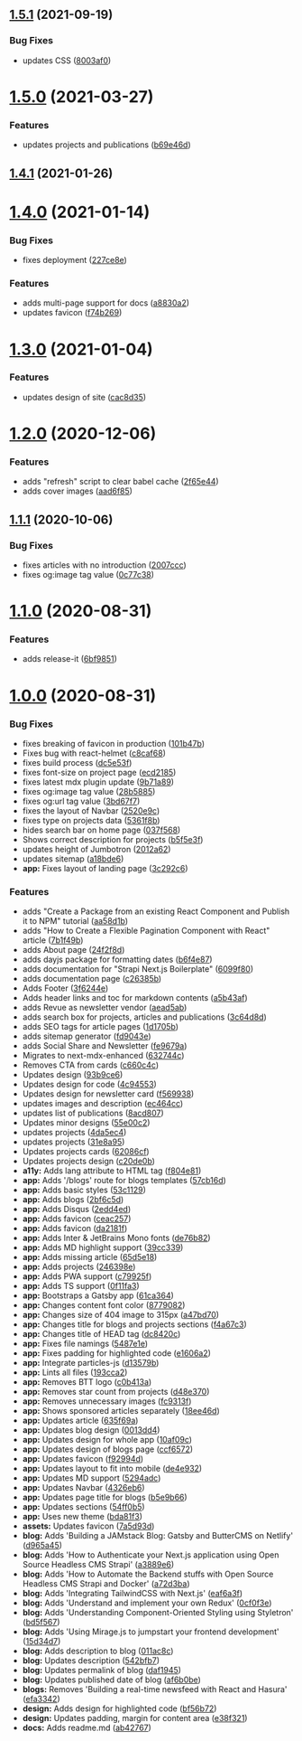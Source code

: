 ## [1.5.1](https://github.com/ghoshnirmalya/nirmalyaghosh.com/compare/1.5.0...1.5.1) (2021-09-19)

### Bug Fixes

- updates CSS ([8003af0](https://github.com/ghoshnirmalya/nirmalyaghosh.com/commit/8003af03c9fd72fd186e6a82d54d3aecc0e41193))

# [1.5.0](https://github.com/ghoshnirmalya/nirmalyaghosh.com/compare/1.4.1...1.5.0) (2021-03-27)

### Features

- updates projects and publications ([b69e46d](https://github.com/ghoshnirmalya/nirmalyaghosh.com/commit/b69e46db98a7a52da9c7b48cb7135a05703874b2))

## [1.4.1](https://github.com/ghoshnirmalya/nirmalyaghosh.com/compare/1.4.0...1.4.1) (2021-01-26)

# [1.4.0](https://github.com/ghoshnirmalya/nirmalyaghosh.com/compare/1.3.0...1.4.0) (2021-01-14)

### Bug Fixes

- fixes deployment ([227ce8e](https://github.com/ghoshnirmalya/nirmalyaghosh.com/commit/227ce8e8a1db502c1761457bbf34b31c542bf6c4))

### Features

- adds multi-page support for docs ([a8830a2](https://github.com/ghoshnirmalya/nirmalyaghosh.com/commit/a8830a22e6cd1305fd4313d593f2019243d42fa8))
- updates favicon ([f74b269](https://github.com/ghoshnirmalya/nirmalyaghosh.com/commit/f74b2698461b644f777784f04e4bcab2758f2f63))

# [1.3.0](https://github.com/ghoshnirmalya/nirmalyaghosh.com/compare/1.2.0...1.3.0) (2021-01-04)

### Features

- updates design of site ([cac8d35](https://github.com/ghoshnirmalya/nirmalyaghosh.com/commit/cac8d35d434947549aa631dffb3e044a791c1e1b))

# [1.2.0](https://github.com/ghoshnirmalya/nirmalyaghosh.com/compare/1.1.1...1.2.0) (2020-12-06)

### Features

- adds "refresh" script to clear babel cache ([2f65e44](https://github.com/ghoshnirmalya/nirmalyaghosh.com/commit/2f65e443cc8dadad62cf2968ef43ce0d219244d6))
- adds cover images ([aad6f85](https://github.com/ghoshnirmalya/nirmalyaghosh.com/commit/aad6f8545c023c75cb84c19786a2ebd76d40fab0))

## [1.1.1](https://github.com/ghoshnirmalya/nirmalyaghosh.com/compare/1.1.0...1.1.1) (2020-10-06)

### Bug Fixes

- fixes articles with no introduction ([2007ccc](https://github.com/ghoshnirmalya/nirmalyaghosh.com/commit/2007ccc0648d488bbe1589afb96acb793717366a))
- fixes og:image tag value ([0c77c38](https://github.com/ghoshnirmalya/nirmalyaghosh.com/commit/0c77c3847bed0bf5672c0d15b6a1bad7da79db21))

# [1.1.0](https://github.com/ghoshnirmalya/nirmalyaghosh.com/compare/1.0.0...1.1.0) (2020-08-31)

### Features

- adds release-it ([6bf9851](https://github.com/ghoshnirmalya/nirmalyaghosh.com/commit/6bf985144d9166fe221a38a7ea1494f8c5760058))

# [1.0.0](https://github.com/ghoshnirmalya/nirmalyaghosh.com/compare/1.0.0...1.1.0) (2020-08-31)

### Bug Fixes

- fixes breaking of favicon in production ([101b47b](https://github.com/ghoshnirmalya/nirmalyaghosh.com/commit/101b47b5072ead57781ed31d4e34b2b0a77639d2))
- Fixes bug with react-helmet ([c8caf68](https://github.com/ghoshnirmalya/nirmalyaghosh.com/commit/c8caf684e4fd2c101ad0a0b5691a9fefff3fdc16))
- fixes build process ([dc5e53f](https://github.com/ghoshnirmalya/nirmalyaghosh.com/commit/dc5e53fe4a2c63412279b8f639a87f2bf67e2bda))
- fixes font-size on project page ([ecd2185](https://github.com/ghoshnirmalya/nirmalyaghosh.com/commit/ecd2185ef47c0baf286f026f883f35d2012c2874))
- fixes latest mdx plugin update ([9b71a89](https://github.com/ghoshnirmalya/nirmalyaghosh.com/commit/9b71a89aefcb9e4c1d8fa922b6aed9e578a059f1))
- fixes og:image tag value ([28b5885](https://github.com/ghoshnirmalya/nirmalyaghosh.com/commit/28b58852c20851755ab0ee82f2daeb6254b8ee5a))
- fixes og:url tag value ([3bd67f7](https://github.com/ghoshnirmalya/nirmalyaghosh.com/commit/3bd67f7b08c883cefac7fa3f13219fe37ff0fd13))
- fixes the layout of Navbar ([2520e9c](https://github.com/ghoshnirmalya/nirmalyaghosh.com/commit/2520e9ca12eb58e571a926f3256d39330513a233))
- fixes type on projects data ([5361f8b](https://github.com/ghoshnirmalya/nirmalyaghosh.com/commit/5361f8b41103a4fdcc2fb4f2a4c80d5cf4685e97))
- hides search bar on home page ([037f568](https://github.com/ghoshnirmalya/nirmalyaghosh.com/commit/037f568257cc346922f83075f184a85ab6f99235))
- Shows correct description for projects ([b5f5e3f](https://github.com/ghoshnirmalya/nirmalyaghosh.com/commit/b5f5e3fdd32ddf2fcea18096029e1d181333959d))
- updates height of Jumbotron ([2012a62](https://github.com/ghoshnirmalya/nirmalyaghosh.com/commit/2012a6247fe9219ef027bb09708ebab3805c26d9))
- updates sitemap ([a18bde6](https://github.com/ghoshnirmalya/nirmalyaghosh.com/commit/a18bde61afc4a601d0d6eaf53936a2c598a2ecc4))
- **app:** Fixes layout of landing page ([3c292c6](https://github.com/ghoshnirmalya/nirmalyaghosh.com/commit/3c292c615b16e7045744a7d2bd63372548194c35))

### Features

- adds "Create a Package from an existing React Component and Publish it to NPM" tutorial ([aa58d1b](https://github.com/ghoshnirmalya/nirmalyaghosh.com/commit/aa58d1b1fcfeae9418ccc7449c197148b0aab636))
- adds "How to Create a Flexible Pagination Component with React" article ([7b1f49b](https://github.com/ghoshnirmalya/nirmalyaghosh.com/commit/7b1f49b673e304c5e2fcb7f4086098781a262823))
- adds About page ([24f2f8d](https://github.com/ghoshnirmalya/nirmalyaghosh.com/commit/24f2f8dfa566b2a059e319f340a65c692b5f67d2))
- adds dayjs package for formatting dates ([b6f4e87](https://github.com/ghoshnirmalya/nirmalyaghosh.com/commit/b6f4e870900a9c9e4a1d60c769c79aa63dbf0d6f))
- adds documentation for "Strapi Next.js Boilerplate" ([6099f80](https://github.com/ghoshnirmalya/nirmalyaghosh.com/commit/6099f809db9441db57e395efb5afdad8679b47f9))
- adds documentation page ([c26385b](https://github.com/ghoshnirmalya/nirmalyaghosh.com/commit/c26385b432eae4c6196c4165556bce49036e2319))
- Adds Footer ([3f6244e](https://github.com/ghoshnirmalya/nirmalyaghosh.com/commit/3f6244e4a83fdc5503c82e614a1c0d3db92fa10c))
- Adds header links and toc for markdown contents ([a5b43af](https://github.com/ghoshnirmalya/nirmalyaghosh.com/commit/a5b43af283d31b6fa68fdd744ef6e5b229887fbb))
- adds Revue as newsletter vendor ([aead5ab](https://github.com/ghoshnirmalya/nirmalyaghosh.com/commit/aead5ab1490855ec92837f7a4b4e290321a13021))
- adds search box for projects, articles and publications ([3c64d8d](https://github.com/ghoshnirmalya/nirmalyaghosh.com/commit/3c64d8d06a0d87a187a523922917c22901ab1f9a))
- adds SEO tags for article pages ([1d1705b](https://github.com/ghoshnirmalya/nirmalyaghosh.com/commit/1d1705b47fa5d8157d227c14d9c235d7deb4ebc6))
- adds sitemap generator ([fd9043e](https://github.com/ghoshnirmalya/nirmalyaghosh.com/commit/fd9043e2ac88141ec9c6f88331e6584d42e9f1bb))
- adds Social Share and Newsletter ([fe9679a](https://github.com/ghoshnirmalya/nirmalyaghosh.com/commit/fe9679af63aa110073c820d750ca23a8e890802c))
- Migrates to next-mdx-enhanced ([632744c](https://github.com/ghoshnirmalya/nirmalyaghosh.com/commit/632744c84cf0cd7992a82da233e38f047f71c4b9))
- Removes CTA from cards ([c660c4c](https://github.com/ghoshnirmalya/nirmalyaghosh.com/commit/c660c4cd7c5c3861f215c8b38fb0c646c8e0546c))
- Updates design ([93b9ce6](https://github.com/ghoshnirmalya/nirmalyaghosh.com/commit/93b9ce6494b220b4b5862653141a97a0d7f0bf6b))
- Updates design for code ([4c94553](https://github.com/ghoshnirmalya/nirmalyaghosh.com/commit/4c9455340d2941c6cc96287ba3836d1edfe504ae))
- Updates design for newsletter card ([f569938](https://github.com/ghoshnirmalya/nirmalyaghosh.com/commit/f569938a893c737e38fc3776115a5f6f346d2a72))
- updates images and description ([ec464cc](https://github.com/ghoshnirmalya/nirmalyaghosh.com/commit/ec464cc6eb7367339dd4792f261ce3b95da2fc6d))
- updates list of publications ([8acd807](https://github.com/ghoshnirmalya/nirmalyaghosh.com/commit/8acd8077bd1c57086aad5163a1942a8a75b826a2))
- Updates minor designs ([55e00c2](https://github.com/ghoshnirmalya/nirmalyaghosh.com/commit/55e00c25f9742b3eead8bedcf44b19e2cb3c0ca2))
- updates projects ([4da5ec4](https://github.com/ghoshnirmalya/nirmalyaghosh.com/commit/4da5ec42d87354dbf042648c68c3611e5a8e05c8))
- updates projects ([31e8a95](https://github.com/ghoshnirmalya/nirmalyaghosh.com/commit/31e8a953e3688d942bb18964072be7bdb37537d8))
- Updates projects cards ([62086cf](https://github.com/ghoshnirmalya/nirmalyaghosh.com/commit/62086cfeee1309b2af591d4512eca54efc4d9b2a))
- Updates projects design ([c20de0b](https://github.com/ghoshnirmalya/nirmalyaghosh.com/commit/c20de0b04138322e9a312347999acd140a31c391))
- **a11y:** Adds lang attribute to HTML tag ([f804e81](https://github.com/ghoshnirmalya/nirmalyaghosh.com/commit/f804e81905e7ec6ac6326b81d570f1bff0033e81))
- **app:** Adds '/blogs' route for blogs templates ([57cb16d](https://github.com/ghoshnirmalya/nirmalyaghosh.com/commit/57cb16d7eabf18f8d48dcab20617a4dd1a9b5ae9))
- **app:** Adds basic styles ([53c1129](https://github.com/ghoshnirmalya/nirmalyaghosh.com/commit/53c11293efdd125cee6f7176d58ba65ca56c59d0))
- **app:** Adds blogs ([2bf6c5d](https://github.com/ghoshnirmalya/nirmalyaghosh.com/commit/2bf6c5df97a185c05f7bd6421774d7508ac06e68))
- **app:** Adds Disqus ([2edd4ed](https://github.com/ghoshnirmalya/nirmalyaghosh.com/commit/2edd4edfecd13874e621c7bf3e4fdc736bf92d82))
- **app:** Adds favicon ([ceac257](https://github.com/ghoshnirmalya/nirmalyaghosh.com/commit/ceac257427bb20a4f5bfa3d6027acd8618c3d20b))
- **app:** Adds favicon ([da2181f](https://github.com/ghoshnirmalya/nirmalyaghosh.com/commit/da2181f7ced84527b408dbe60a7f15e8fc588f64))
- **app:** Adds Inter & JetBrains Mono fonts ([de76b82](https://github.com/ghoshnirmalya/nirmalyaghosh.com/commit/de76b82f7448e783df7853eb2b518dda71a5c805))
- **app:** Adds MD highlight support ([39cc339](https://github.com/ghoshnirmalya/nirmalyaghosh.com/commit/39cc339c89c849953df993b84cf6a39addd96b28))
- **app:** Adds missing article ([65d5e18](https://github.com/ghoshnirmalya/nirmalyaghosh.com/commit/65d5e18639ce28ef520133554bf56a3da9a4dbcb))
- **app:** Adds projects ([246398e](https://github.com/ghoshnirmalya/nirmalyaghosh.com/commit/246398ee0c767f1845a63e663461156110d75d20))
- **app:** Adds PWA support ([c79925f](https://github.com/ghoshnirmalya/nirmalyaghosh.com/commit/c79925fd510d5c58bb6711ee89983c8548ba90c3))
- **app:** Adds TS support ([0f11fa3](https://github.com/ghoshnirmalya/nirmalyaghosh.com/commit/0f11fa3aedefea2c5fbfae3f05dc18da0583c88e))
- **app:** Bootstraps a Gatsby app ([61ca364](https://github.com/ghoshnirmalya/nirmalyaghosh.com/commit/61ca36459b40a9765ddaec9821d5d738ca29e272))
- **app:** Changes content font color ([8779082](https://github.com/ghoshnirmalya/nirmalyaghosh.com/commit/8779082b749cb718df32a6c86c5d48e53d77321f))
- **app:** Changes size of 404 image to 315px ([a47bd70](https://github.com/ghoshnirmalya/nirmalyaghosh.com/commit/a47bd70d704d13a1b569c9f6ee08213842b04532))
- **app:** Changes title for blogs and projects sections ([f4a67c3](https://github.com/ghoshnirmalya/nirmalyaghosh.com/commit/f4a67c3d04dccdc6da29121bd9b57e23f496e108))
- **app:** Changes title of HEAD tag ([dc8420c](https://github.com/ghoshnirmalya/nirmalyaghosh.com/commit/dc8420c1559abd3addd5c2e43f1c18de26308c33))
- **app:** Fixes file namings ([5487e1e](https://github.com/ghoshnirmalya/nirmalyaghosh.com/commit/5487e1e9d46093701f76448d5d5f682604d84d1c))
- **app:** Fixes padding for highlighted code ([e1606a2](https://github.com/ghoshnirmalya/nirmalyaghosh.com/commit/e1606a2c6d9d66f9c72c3da7369f3b6af34c6583))
- **app:** Integrate particles-js ([d13579b](https://github.com/ghoshnirmalya/nirmalyaghosh.com/commit/d13579b79a743d6d942196a9da4ee8e1ab0a6f38))
- **app:** Lints all files ([193cca2](https://github.com/ghoshnirmalya/nirmalyaghosh.com/commit/193cca2e2d0620406b3cba60b9a1384e5919cf93))
- **app:** Removes BTT logo ([c0b413a](https://github.com/ghoshnirmalya/nirmalyaghosh.com/commit/c0b413acf42a5272336f957a1937f0fe0db15545))
- **app:** Removes star count from projects ([d48e370](https://github.com/ghoshnirmalya/nirmalyaghosh.com/commit/d48e370ce85dbde1ea62c5ba59a43d50590e556f))
- **app:** Removes unnecessary images ([fc9313f](https://github.com/ghoshnirmalya/nirmalyaghosh.com/commit/fc9313f03afeb9aa266dd043eb921c4c63541a35))
- **app:** Shows sponsored articles separately ([18ee46d](https://github.com/ghoshnirmalya/nirmalyaghosh.com/commit/18ee46df0a80eca6e588d83900332f91a4b8faf9))
- **app:** Updates article ([635f69a](https://github.com/ghoshnirmalya/nirmalyaghosh.com/commit/635f69a8fb661f9eecd837fcf44bdbdd08e3f0bb))
- **app:** Updates blog design ([0013dd4](https://github.com/ghoshnirmalya/nirmalyaghosh.com/commit/0013dd40f897bb52110f0491fd7cf6b674b2e4e2))
- **app:** Updates design for whole app ([10af09c](https://github.com/ghoshnirmalya/nirmalyaghosh.com/commit/10af09c45710096f94924ea8bc58485d5addd252))
- **app:** Updates design of blogs page ([ccf6572](https://github.com/ghoshnirmalya/nirmalyaghosh.com/commit/ccf6572c061708bd7ea42e777a5aa76cec9fe8fa))
- **app:** Updates favicon ([f92994d](https://github.com/ghoshnirmalya/nirmalyaghosh.com/commit/f92994ddd511bdd2e640dd5c9f09b8fd0777c30e))
- **app:** Updates layout to fit into mobile ([de4e932](https://github.com/ghoshnirmalya/nirmalyaghosh.com/commit/de4e9325da4820367431fbcf3e84aef64df08a70))
- **app:** Updates MD support ([5294adc](https://github.com/ghoshnirmalya/nirmalyaghosh.com/commit/5294adce388c9f53160250c18c04a5de85504acf))
- **app:** Updates Navbar ([4326eb6](https://github.com/ghoshnirmalya/nirmalyaghosh.com/commit/4326eb6728e3c96c3f6c3c492a428b5996ba1578))
- **app:** Updates page title for blogs ([b5e9b66](https://github.com/ghoshnirmalya/nirmalyaghosh.com/commit/b5e9b66037e082ed0e61acc6a52aa5bb23b2e22a))
- **app:** Updates sections ([54ff0b5](https://github.com/ghoshnirmalya/nirmalyaghosh.com/commit/54ff0b56826ccb0b10b076d9335fc3bb5c4d6d4f))
- **app:** Uses new theme ([bda81f3](https://github.com/ghoshnirmalya/nirmalyaghosh.com/commit/bda81f3d1c32561c5dc7505bc8d4cae62e37c303))
- **assets:** Updates favicon ([7a5d93d](https://github.com/ghoshnirmalya/nirmalyaghosh.com/commit/7a5d93d5f5f511191f06ab2916d6e7d9207f3f1e))
- **blog:** Adds 'Building a JAMstack Blog: Gatsby and ButterCMS on Netlify' ([d965a45](https://github.com/ghoshnirmalya/nirmalyaghosh.com/commit/d965a455672c5726438033ecebbffb5d0a010795))
- **blog:** Adds 'How to Authenticate your Next.js application using Open Source Headless CMS Strapi' ([a3889e6](https://github.com/ghoshnirmalya/nirmalyaghosh.com/commit/a3889e69c16c8f9da04813de135d9283beac2b75))
- **blog:** Adds 'How to Automate the Backend stuffs with Open Source Headless CMS Strapi and Docker' ([a72d3ba](https://github.com/ghoshnirmalya/nirmalyaghosh.com/commit/a72d3bad1f5fe994be5d35ff465bf063db3a5fef))
- **blog:** Adds 'Integrating TailwindCSS with Next.js' ([eaf6a3f](https://github.com/ghoshnirmalya/nirmalyaghosh.com/commit/eaf6a3f3eb8f1dcf7426391152e545cd6e645cbd))
- **blog:** Adds 'Understand and implement your own Redux' ([0cf0f3e](https://github.com/ghoshnirmalya/nirmalyaghosh.com/commit/0cf0f3e8ed0a1935ece83f3596ae5f45f5741928))
- **blog:** Adds 'Understanding Component-Oriented Styling using Styletron' ([bd5f567](https://github.com/ghoshnirmalya/nirmalyaghosh.com/commit/bd5f56728edc4b898eaec8808adb77dccbc0bbfb))
- **blog:** Adds 'Using Mirage.js to jumpstart your frontend development' ([15d34d7](https://github.com/ghoshnirmalya/nirmalyaghosh.com/commit/15d34d79e7b0d137b75f02545b8652bd31a0cccf))
- **blog:** Adds description to blog ([011ac8c](https://github.com/ghoshnirmalya/nirmalyaghosh.com/commit/011ac8c11c18ab2f39b6d5b3538a0104cfe4e50f))
- **blog:** Updates description ([542bfb7](https://github.com/ghoshnirmalya/nirmalyaghosh.com/commit/542bfb7d0794649fea181b3e60f04608700954ca))
- **blog:** Updates permalink of blog ([daf1945](https://github.com/ghoshnirmalya/nirmalyaghosh.com/commit/daf1945b2a411cfc019d4fdce9e834dc70bb4a22))
- **blog:** Updates published date of blog ([af6b0be](https://github.com/ghoshnirmalya/nirmalyaghosh.com/commit/af6b0bee5702fac552127d5aae9e387b9adaaa6a))
- **blogs:** Removes 'Building a real-time newsfeed with React and Hasura' ([efa3342](https://github.com/ghoshnirmalya/nirmalyaghosh.com/commit/efa334278141d4131a791dd2e27a45c4e5e91fe9))
- **design:** Adds design for highlighted code ([bf56b72](https://github.com/ghoshnirmalya/nirmalyaghosh.com/commit/bf56b7278cae298e36262acc6a396ab9effd5d93))
- **design:** Updates padding, margin for content area ([e38f321](https://github.com/ghoshnirmalya/nirmalyaghosh.com/commit/e38f32185608525916c58d04cdbcbf9a9bb56c26))
- **docs:** Adds readme.md ([ab42767](https://github.com/ghoshnirmalya/nirmalyaghosh.com/commit/ab42767714a3489c91866e82a28ab2fc7330dc8a))
